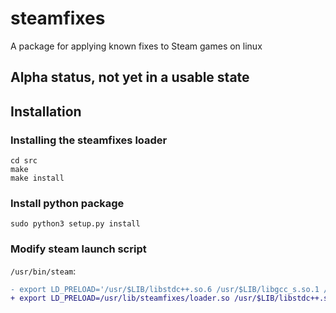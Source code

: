 # steamfixes
A package for applying known fixes to Steam games on linux

## Alpha status, not yet in a usable state


## Installation

### Installing the steamfixes loader

```shell
cd src
make
make install
```

### Install python package
```shell
sudo python3 setup.py install
```

### Modify steam launch script
`/usr/bin/steam`:
```diff
- export LD_PRELOAD='/usr/$LIB/libstdc++.so.6 /usr/$LIB/libgcc_s.so.1 /usr/$LIB/libxcb.so.1 /usr/$LIB/libgpg-error.so'
+ export LD_PRELOAD=/usr/lib/steamfixes/loader.so /usr/$LIB/libstdc++.so.6 /usr/$LIB/libgcc_s.so.1 /usr/$LIB/libxcb.so.1 /usr/$LIB/libgpg-error.so
```

